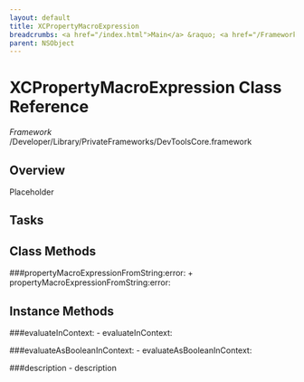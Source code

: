 ```yaml
---
layout: default
title: XCPropertyMacroExpression
breadcrumbs: <a href="/index.html">Main</a> &raquo; <a href="/Frameworks.html">Framework</a> &raquo; <a href="/Frameworks/DevToolsCore.html">DevToolsCore</a> &raquo; XCPropertyMacroExpression
parent: NSObject 
---
```

# XCPropertyMacroExpression Class Reference

*Framework* /Developer/Library/PrivateFrameworks/DevToolsCore.framework

## Overview

Placeholder

## Tasks

## Class Methods

<a name="+propertyMacroExpressionFromString:error:"></a>
###propertyMacroExpressionFromString:error:
    + propertyMacroExpressionFromString:error:

## Instance Methods

<a name="-evaluateInContext:"></a>
###evaluateInContext:
    - evaluateInContext:

<a name="-evaluateAsBooleanInContext:"></a>
###evaluateAsBooleanInContext:
    - evaluateAsBooleanInContext:

<a name="-description"></a>
###description
    - description

